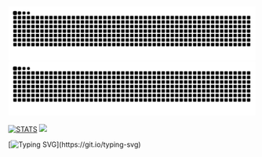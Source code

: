 ![Snake Animation](https://raw.githubusercontent.com/swisd/swisd/output/github-contribution-grid-snake-dark.svg#gh-dark-mode-only)
![Snake Animation](https://raw.githubusercontent.com/swisd/swisd/output/github-contribution-grid-snake.svg#gh-light-mode-only)

[![STATS](https://github-readme-stats.vercel.app/api/top-langs/?username=swisd&theme=ayu-mirage&show_icons=true&hide_border=true&layout=compact&show_icons=true&width=200)](https://github-readme-stats.vercel.app/api/top-langs/?username=swisd&show_icons=true)
<img src="https://github-readme-stats.vercel.app/api?username=swisd&theme=ayu-mirage&show_icons=true&hide_border=true&layout=compact&show_icons=true" height="165" />

[![Typing SVG](https://readme-typing-svg.herokuapp.com?size=12&lines=[Loading%20Braincells]%20%20.%20%20.%20%20.%20%20.%20%20.%20%20.)](https://git.io/typing-svg)
